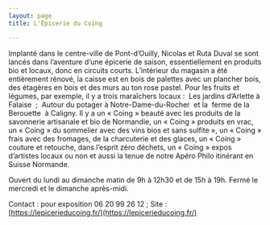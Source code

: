```yaml
---
layout: page
title: L'Épicerie du Coing

---
```


Implanté dans le centre-ville de Pont-d’Ouilly, Nicolas et Ruta Duval se sont lancés
dans l’aventure d’une épicerie de saison, essentiellement en produits bio et locaux,
donc en circuits courts.
L’intérieur du magasin a été entièrement rénové, la caisse est en bois de palettes
avec un plancher bois, des étagères en bois et des murs au ton rose pastel.
Pour les fruits et légumes, par exemple, il y a trois maraîchers locaux :  Les jardins
d’Arlette à Falaise  ;  Autour du potager à Notre-Dame-du-Rocher  et la  ferme de la
Berouette  à Caligny.
Il y a un « Coing » beauté avec les produits de la savonnerie artisanale et bio de
Normandie, un « Coing » produits en vrac, un « Coing » du sommelier avec des vins
bios et sans sulfite », un « Coing » frais avec des fromages, de la charcuterie et des
glaces, un « Coing » couture et retouche, dans l’esprit zéro déchets, un « Coing »
expos d’artistes locaux ou non et aussi la tenue de notre Apéro Philo itinérant en
Suisse Normande.

Ouvert du lundi au dimanche matin de 9h à 12h30 et de 15h à 19h. Fermé le
mercredi et le dimanche après-midi.

Contact : pour exposition 06 20 99 26 12 ; 
Site : [https://lepicerieducoing.fr/](https://lepicerieducoing.fr/)